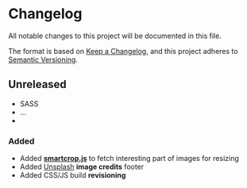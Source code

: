 # Changelog

All notable changes to this project will be documented in this file.

The format is based on [Keep a Changelog](https://keepachangelog.com/en/1.0.0/),
and this project adheres to [Semantic Versioning](https://semver.org/spec/v2.0.0.html).


## Unreleased


* SASS
* ...
* 

### Added

* Added [**smartcrop.js**](https://github.com/jwagner/smartcrop.js) to fetch interesting part of images for resizing
* Added [Unsplash](https://unsplash.com/) **image credits** footer
* Added CSS/JS build **revisioning**
